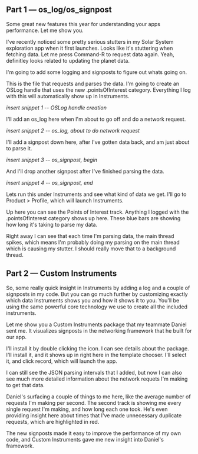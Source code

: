 ## Part 1 — os_log/os_signpost

Some great new features this year for understanding your apps performance. Let me show you.

I've recently noticed some pretty serious stutters in my Solar System exploration app when it first launches. Looks like it's stuttering when fetching data. Let me press Command-R to request data again. Yeah, definitley looks related to updating the planet data.

I'm going to add some logging and signposts to figure out whats going on. 

This is the file that requests and parses the data. I'm going to create an OSLog handle that uses the new .pointsOfInterest category. Everything I log with this will automatically show up in Instruments.

  *insert snippet 1 -- OSLog handle creation*

I'll add an os_log here when I'm about to go off and do a network request.

  *insert snippet 2 -- os_log, about to do network request*

I'll add a signpost down here, after I've gotten data back, and am just about to parse it.

  *insert snippet 3 -- os_signpost, begin*

And I'll drop another signpost after I've finished parsing the data.

  *insert snippet 4 -- os_signpost, end*

Lets run this under Instruments and see what kind of data we get. I'll go to Product > Profile, which will launch Instruments.

Up here you can see the Points of Interest track. Anything I logged with the .pointsOfInterest category shows up here. These blue bars are showing how long it's taking to parse my data.

Right away I can see that each time I'm parsing data, the main thread spikes, which means I'm probably doing my parsing on the main thread which is causing my stutter. I should really move that to a background thread.

## Part 2 — Custom Instruments

So, some really quick insight in Instruments by adding a log and a couple of signposts in my code. But you can go much further by customizing exactly which data Instruments shows you and how it shows it to you. You'll be using the same powerful core technology we use to create all the included instruments.

Let me show you a Custom Instruments package that my teammate Daniel sent me. It visualizes signposts in the networking framework that he built for our app.

I'll install it by double clicking the icon. I can see details about the package. I'll install it, and it shows up in right here in the template chooser. I'll select it, and click record, which will launch the app.

I can still see the JSON parsing intervals that I added, but now I can also see much more detailed information about the network requets I'm making to get that data.

Daniel's surfacing a couple of things to me here, like the average number of requests I'm making per second. The second track is showing me every single request I'm making, and how long each one took. He's even providing insight here about times that I've made unnecessary duplicate requests, which are highlighted in red.

The new signposts made it easy to improve the performance of my own code, and Custom Instruments gave me new insight into Daniel's framework.

